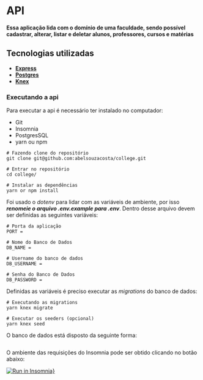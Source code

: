 # API

**Essa aplicação lida com o domínio de uma faculdade, sendo possível cadastrar, alterar, listar e deletar alunos, professores, cursos e matérias**

## Tecnologias utilizadas

- **[Express](http://expressjs.com/)**
- **[Postgres](https://www.postgresql.org/)**
- **[Knex](http://knexjs.org/)**

### Executando a api

Para executar a api é necessário ter instalado no computador:

- Git
- Insomnia
- PostgresSQL
- yarn ou npm

```
# Fazendo clone do repositório
git clone git@github.com:abelsouzacosta/college.git

# Entrar no repositório
cd college/

# Instalar as dependências
yarn or npm install
```

Foi usado o _dotenv_ para lidar com as variáveis de ambiente, por isso **_renomeie o arquivo .env.example para .env_**. Dentro desse arquivo devem ser definidas as seguintes variáveis:

```
# Porta da aplicação
PORT =

# Nome do Banco de Dados
DB_NAME =

# Username do banco de dados
DB_USERNAME =

# Senha do Banco de Dados
DB_PASSWORD =
```

Definidas as variáveis é preciso executar as _migrations_ do banco de dados:

```
# Executando as migrations
yarn knex migrate

# Executar os seeders (opcional)
yarn knex seed
```

O banco de dados está disposto da seguinte forma:

<p align="center">
  <img src"./.github/College.png">
</p>

O ambiente das requisições do Insomnia pode ser obtido clicando no botão abaixo:

[![Run in Insomnia}](https://insomnia.rest/images/run.svg)](https://insomnia.rest/run/?label=College&uri=https%3A%2F%2Fraw.githubusercontent.com%2Fabelsouzacosta%2Flibrary-content%2Fmaster%2Fcollege_api.json%3Ftoken%3DAHJQ6XDCVRAFTSDM4BKEQWDALQOQ2)
